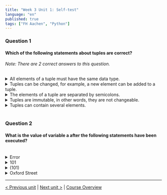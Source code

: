```yaml
---
title: "Week 3 Unit 1: Self-test"
language: "en"
published: true
tags: ["FH Aachen", "Python"]
---
```


### Question 1

#### Which of the following statements about tuples are correct?

*Note: There are 2 correct answers to this question.*

<br>

<details>
	<summary>All elements of a tuple must have the same data type.</summary>
	❌
</details>


<details>
	<summary>Tuples can be changed, for example, a new element can be added to a tuple.</summary>
	❌
</details>


<details>
	<summary>The elements of a tuple are separated by semicolons.</summary>
	❌
</details>


<details>
	<summary>Tuples are immutable, in other words, they are not changeable.</summary>
	✅
</details>


<details>
	<summary>Tuples can contain several elements.</summary>
	✅
</details>




<br>

### Question 2

#### What is the value of variable a after the following statements have been executed?

<br>

<details>
	<summary>Error</summary>
	❌
</details>


<details>
	<summary>101</summary>
	❌
</details>


<details>
	<summary>(101)</summary>
	❌
</details>


<details>
	<summary>Oxford Street</summary>
	✅
</details>

---

[< Previous unit](/teaching/python-mooc/week3_unit1_tuples) | [Next unit >](/teaching/python-mooc/week3_unit1_exercise) |
[Course Overview](/teaching/python-mooc)